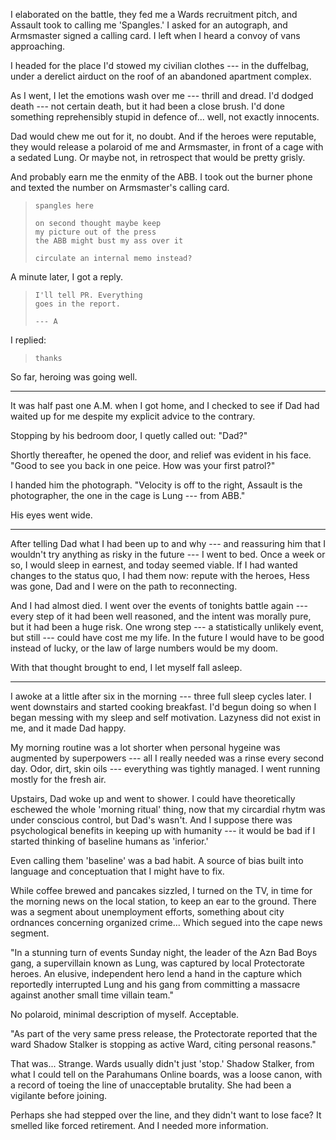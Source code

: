 I elaborated on the battle, they fed me a Wards recruitment pitch,
and Assault took to calling me 'Spangles.'
I asked for an autograph, and Armsmaster signed a calling card. I left when I heard
a convoy of vans approaching.

I headed for the place I'd stowed my civilian clothes --- in the duffelbag,
under a derelict airduct on the roof of an abandoned apartment complex.

As I went, I let the emotions wash over me --- thrill and dread. I'd dodged
death --- not certain death, but it had been a close brush. I'd done something
reprehensibly stupid in defence of... well, not exactly innocents.

Dad would chew me out for it, no doubt. And if the heroes were reputable,
they would release a polaroid of me and Armsmaster, in front of a cage with
a sedated Lung. Or maybe not, in retrospect that would be pretty grisly.

And probably earn me the enmity of the ABB. I took out the burner phone and texted
the number on Armsmaster's calling card.

> ~~~
> spangles here
>
> on second thought maybe keep
> my picture out of the press
> the ABB might bust my ass over it
> 
> circulate an internal memo instead?
> ~~~

A minute later, I got a reply.

> ~~~
> I'll tell PR. Everything
> goes in the report.
>
> --- A
> ~~~

I replied:

> ~~~
> thanks
> ~~~

So far, heroing was going well.

----

It was half past one A.M. when I got home, and I checked to see if Dad had waited up for me despite
my explicit advice to the contrary.

Stopping by his bedroom door, I quetly called out: "Dad?"

Shortly thereafter, he opened the door, and relief was evident in his face.
"Good to see you back in one peice. How was your first patrol?"

I handed him the photograph. "Velocity is off to the right, Assault is the photographer, the one
in the cage is Lung --- from ABB."

His eyes went wide.

----

After telling Dad what I had been up to and why --- and reassuring him that I wouldn't try anything as risky
in the future --- I went to bed. Once a week or so, I would sleep in earnest, and today seemed viable.
If I had wanted changes to the status quo, I had them now: repute with the heroes, Hess was gone, Dad and
I were on the path to reconnecting.

And I had almost died. I went over the events of tonights battle again --- every step of it had been well
reasoned, and the intent was morally pure, but it had been a huge risk. One wrong step --- a statistically unlikely
event, but still --- could have cost me my life. In the future I would have to be good instead of lucky, or
the law of large numbers would be my doom.

With that thought brought to end, I let myself fall asleep.

----

I awoke at a little after six in the morning --- three full sleep cycles later. I went downstairs
and started cooking breakfast. I'd begun doing so when I began messing with my sleep and self motivation.
Lazyness did not exist in me, and it made Dad happy.

My morning routine was a lot shorter when personal hygeine was augmented by superpowers --- all I really
needed was a rinse every second day. Odor, dirt, skin oils --- everything was tightly managed. I went running
mostly for the fresh air.

Upstairs, Dad woke up and went to shower. I could have theoretically eschewed the whole 'morning ritual' thing,
now that my circardial rhytm was under conscious control, but Dad's wasn't. And I suppose there was psychological
benefits in keeping up with humanity --- it would be bad if I started thinking of baseline humans as 'inferior.'

Even calling them 'baseline' was a bad habit. A source of bias built into language and conceptuation that I
might have to fix.

While coffee brewed and pancakes sizzled, I turned on the TV, in time for the morning news on the local station,
to keep an ear to the ground. There was a segment about unemployment efforts, something about city ordnances concerning
organized crime... Which segued into the cape news segment.

"In a stunning turn of events Sunday night, the leader of the Azn Bad Boys gang, a supervillain known
as Lung, was captured by local Protectorate heroes. An elusive, independent hero lend a hand in the capture which
reportedly interrupted Lung and his gang from committing a massacre against another small time villain team."

No polaroid, minimal description of myself. Acceptable.

"As part of the very same press release, the Protectorate reported that the ward Shadow Stalker is stopping
as active Ward, citing personal reasons."

That was... Strange. Wards usually didn't just 'stop.' Shadow Stalker, from what I could tell on the Parahumans
Online boards, was a loose canon, with a record of toeing the line of unacceptable brutality. She had been
a vigilante before joining.

Perhaps she had stepped over the line, and they didn't want to lose face? It smelled like forced retirement.
And I needed more information.
